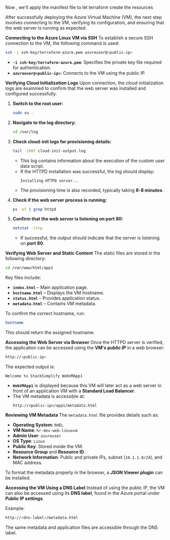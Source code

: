 Now , we'll apply the manifest file to let terraform create the resources

After successfully deploying the Azure Virtual Machine (VM), the next step involves connecting to the VM, verifying its configuration, and ensuring that the web server is running as expected.

**Connecting to the Azure Linux VM via SSH**
To establish a secure SSH connection to the VM, the following command is used:

```sh
ssh -i ssh-key/terraform-azure.pem azureuser@<public-ip>
```
- **`-i ssh-key/terraform-azure.pem`**: Specifies the private key file required for authentication.
- **`azureuser@<public-ip>`**: Connects to the VM using the public IP.


**Verifying Cloud Initialization Logs**
Upon connection, the cloud initialization logs are examined to confirm that the web server was installed and configured successfully.

1. **Switch to the root user:**
   ```sh
   sudo su -
   ```
2. **Navigate to the log directory:**
   ```sh
   cd /var/log
   ```
3. **Check cloud-init logs for provisioning details:**
   ```sh
   tail -100f cloud-init-output.log
   ```
   - This log contains information about the execution of the custom user data script.
   - If the HTTPD installation was successful, the log should display:
     ```
     Installing HTTPD server...
     ```
   - The provisioning time is also recorded, typically taking **6-8 minutes**.

4. **Check if the web server process is running:**
   ```sh
   ps -ef | grep httpd
   ```
5. **Confirm that the web server is listening on port 80:**
   ```sh
   netstat -lntp
   ```
   - If successful, the output should indicate that the server is listening on **port 80**.

**Verifying Web Server and Static Content**
The static files are stored in the following directory:
```sh
cd /var/www/html/app1
```
Key files include:
- **`index.html`** – Main application page.
- **`hostname.html`** – Displays the VM hostname.
- **`status.html`** – Provides application status.
- **`metadata.html`** – Contains VM metadata.

To confirm the correct hostname, run:
```sh
hostname
```
This should return the assigned hostname.

**Accessing the Web Server via Browser**
Once the HTTPD server is verified, the application can be accessed using the **VM's public IP** in a web browser:

```sh
http://<public-ip>
```
The expected output is:
```
Welcome to StackSimplify WebVMApp1
```
- **`WebVMApp1`** is displayed because this VM will later act as a web server in front of an application VM with a **Standard Load Balancer**.
- The VM metadata is accessible at:
  ```
  http://<public-ip>/app1/metadata.html
  ```

**Reviewing VM Metadata**
The `metadata.html` file provides details such as:
- **Operating System**: `RHEL`
- **VM Name**: `hr-dev-web-linuxvm`
- **Admin User**: `azureuser`
- **OS Type**: `Linux`
- **Public Key**: Stored inside the VM.
- **Resource Group** and **Resource ID**.
- **Network Information**: Public and private IPs, subnet (`10.1.1.0/24`), and MAC address.

To format the metadata properly in the browser, a **JSON Viewer plugin** can be installed.

**Accessing the VM Using a DNS Label**
Instead of using the public IP, the VM can also be accessed using its **DNS label**, found in the Azure portal under **Public IP settings**.

Example:
```sh
http://<dns-label>/metadata.html
```
The same metadata and application files are accessible through the DNS label.